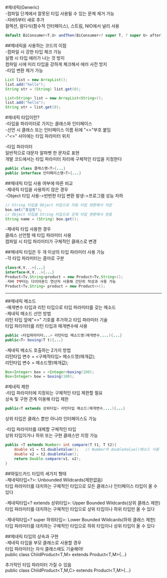 #제네릭(Generic)  
-컴파일 단계에서 잘못된 타입 사용될 수 있는 문제 제거 가능  
-자바5부터 새로 추가  
컬렉션, 람다식(함수적 인터페이스), 스트림, NIO에서 널리 사용  
```java
default BiConsumer<T,U> andThen(BiConsumer<? super T, ? super U> after)  
```

##제네릭을 사용하는 코드의 이점  
-컴파일 시 강한 타입 체크 가능  
실행 시 타입 에러가 나는 것 방지  
컴파일 시에 미리 타입을 강하게 체크해서 에러 사전 방지  
-타입 변환 제거 가능  
```java
List list = new ArrayList();
list.add("hello");
String str = (String) list.get(0);

List<String> list = new ArrayList<String>();
list.add("hello");
String str = list.get(0);
```

#제네릭 타입이란?  
-타입을 파라미터로 가지는 클래스와 인터페이스  
-선언 시 클래스 또는 인터페이스 이름 뒤에 "<>"부호 붙임  
-"<>" 사이에는 타입 파라미터 위치  

-타입 파라미터  
일반적으로 대문자 알파벳 한 문자로 표현  
개발 코드에서는 타입 파라미터 자리에 구체적인 타입을 지정한다  
```java
public class 클래스명<T>{...}
public interface 인터페이스명<T>{...}
```

##제네릭 타입 사용 여부에 따른 비교  
-제네릭 타입을 사용하지 않은 경우  
-Object 타입 사용->빈번한 타입 변환 발생->프로그램 성능 저하  
```java
// String 타입을 Object 타입으로 자동 타입 변환해서 저장
box.set("홍길동"); 
// Object 타입을 String 타입으로 강제 타입 변환해서 얻음
String name = (String) box.get();
```


-제네릭 타입 사용한 경우  
클래스 선언할 때 타입 파라미터 사용  
컴파일 시 타입 파라미터가 구체적인 클래스로 변경  

##제네릭 타입은 두 개 이상의 타입 파라미터 사용 가능  
-각 타입 파라미터는 콤마로 구분  
```java
class<K,V,..>{...}
interface<K,V,..>{...}
Product<Tv,String>product = new Product<Tv,String>();
-자바 7부터는 다이아몬드 연산자 사용해 간단히 작성과 사용 가능
Product<Tv,String> product = new Product<>();
```

---------------------------

##제네릭 메소드  
-매개변수 타입과 리턴 타입으로 타입 파라미터를 갖는 메소드  
-제네릭 메소드 선언 방법  
리턴 타입 앞에"<>" 기호를 추가하고 타입 파라미터 기술  
타입 파리미터를 리턴 타입과 매개변수에 사용  
```java
public <타입파라미터...> 리턴타입 메소드명(매개변수,...){...}
public<T> boxing(T t){...}
```

-제네릭 메소드 호출하는 2가지 방법  
리턴타입 변수 = <구체적타입> 메소드명(매개값);  
리턴타입 변수 = 메소드명(매개값);  
```java
Box<Integer> box = <Integer>boxing(100);
Box<Integer> bow = boxing(100);
```


#제네릭 제한  
-타입 파라미터에 지정되는 구체적인 타입 제한할 필요  
상속 및 구현 관계 이용해 타입 제한  
```java
public<T extends 상위타입> 리턴타입 메소드(매개변수,...){...}  
```
상위 타입은 클래스 뿐만 아니라 인터페이스도 가능

-타입 파라미터를 대체할 구체적인 타입  
상위 타입이거나 하위 또는 구현 클래스만 지정 가능  
```java
public <T extends Number> int compare(T t1, T t2){
    double v1 = t1.doubleValue();   // Number의 doubleValue()메소드 사용
    double v2 = t2.doubleValue();
    return Double.compare(v1, v2);
}
```


##와일드카드 타입의 세가지 형태  
-제네릭타입<?>: Unbounded Wildcards(제한없음)  
타입 파라미터를 대치하는 구체적인 타입으로 모든 클래스나 인터페이스 타입이 올 수 있다  

-제네릭타입<? extends 상위타입>: Upper Bounded Wildcards(상위 클래스 제한)  
타입 파라미터를 대치하는 구체적인 타입으로 상위 타입이나 하위 타입만 올 수 있다  

-제네릭타입<? super 하위타입>: Lower Bounded Wildcards(하위 클래스 제한)  
타입 파라미터를 대치하는 구체적인 타입으로 하위 타입이나 상위 타입이 올 수 있다  

##제네릭 타입의 상속과 구현  
-제네릭 타입을 부모 클래스로 사용할 경우  
타입 파라미터는 자식 클래스에도 기술해야!  
public class ChildProduct<T,M> extends Product<T,M>{...}  

추가적인 타입 파라미터 가질 수 있음  
public class ChildProduct<T,M,C> extends Product<T,M>{...}  
